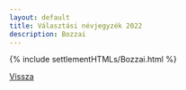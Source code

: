 ```yaml
---
layout: default
title: Választási névjegyzék 2022
description: Bozzai
---
```


{% include settlementHTMLs/Bozzai.html %}

[Vissza](../)